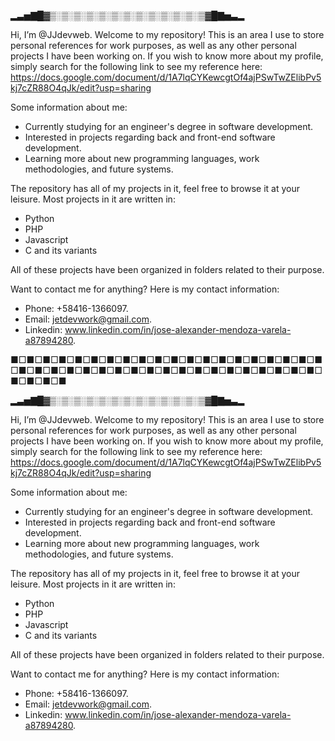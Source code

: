                                        
▂▃▅▇█▓▒░▒░▒░▒░▒░▒░▒░▒░▒░▒░▒░▒░▒▓█▇▅▃▂

Hi, I’m @JJdevweb. Welcome to my repository! 
This is an area I use to store personal references for work purposes, as well as any other personal projects I have been working on.
If you wish to know more about my profile, simply search for the following link to see my reference here: https://docs.google.com/document/d/1A7lqCYKewcgtOf4ajPSwTwZElibPv5kj7cZR88O4qJk/edit?usp=sharing

Some information about me:
- Currently studying for an engineer's degree in software development. 
- Interested in projects regarding back and front-end software development.
- Learning more about new programming languages, work methodologies, and future systems.

The repository has all of my projects in it, feel free to browse it at your leisure. Most projects in it are written in:
- Python
- PHP
- Javascript
- C and its variants

All of these projects have been organized in folders related to their purpose.

Want to contact me for anything? Here is my contact information:
- Phone: +58416-1366097.
- Email: jetdevwork@gmail.com.
- Linkedin: www.linkedin.com/in/jose-alexander-mendoza-varela-a87894280.
  
■□■□■□■□■□■□■□■□■□■□■□■□■□■□■□■□■□■□■□■□■□■□■□■□■□■□■□■□■□■□■□■□■□■□■□■□■□■□■□■□■□■□■

            
  ▂▃▅▇█▓▒░▒░▒░▒░▒░▒░▒░▒░▒░▒░▒░▒░▒▓█▇▅▃▂

Hi, I’m @JJdevweb. Welcome to my repository! 
This is an area I use to store personal references for work purposes, as well as any other personal projects I have been working on.
If you wish to know more about my profile, simply search for the following link to see my reference here: https://docs.google.com/document/d/1A7lqCYKewcgtOf4ajPSwTwZElibPv5kj7cZR88O4qJk/edit?usp=sharing

Some information about me:
- Currently studying for an engineer's degree in software development. 
- Interested in projects regarding back and front-end software development.
- Learning more about new programming languages, work methodologies, and future systems.

The repository has all of my projects in it, feel free to browse it at your leisure. Most projects in it are written in:
- Python
- PHP
- Javascript
- C and its variants

All of these projects have been organized in folders related to their purpose.

Want to contact me for anything? Here is my contact information:
- Phone: +58416-1366097.
- Email: jetdevwork@gmail.com.
- Linkedin: www.linkedin.com/in/jose-alexander-mendoza-varela-a87894280.
                                                  
                                                  

